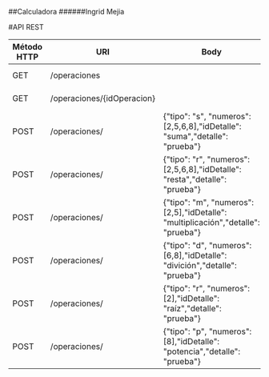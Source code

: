 
##Calculadora
######Ingrid Mejia

#API REST 

| Método HTTP | URI	 | Body | Respuesta | Descripción |
| ------------- | ------------- | ------------- | ------------- | ------------- |
| GET | /operaciones  |  |  200,400,404,500  |Consultar operaciones  |
| GET | /operaciones/{idOperacion}  |  |  200,400,404,500  |Consulta una operación  |
| POST | /operaciones/  |{"tipo": "s", "numeros": [2,5,6,8],"idDetalle": "suma","detalle": "prueba"}|  201,400,404,500  |Crea una operación suma  |
| POST | /operaciones/  |{"tipo": "r", "numeros": [2,5,6,8],"idDetalle": "resta","detalle": "prueba"}|  201,400,404,500  |Crea una operación resta  |
| POST | /operaciones/  |{"tipo": "m", "numeros": [2,5],"idDetalle": "multiplicación","detalle": "prueba"}|  201,400,404,500  |Crea una operación multiplicación  |
| POST | /operaciones/  |{"tipo": "d", "numeros": [6,8],"idDetalle": "divición","detalle": "prueba"}|  201,400,404,500  |Crea una operación divición  |
| POST | /operaciones/  |{"tipo": "r", "numeros": [2],"idDetalle": "raíz","detalle": "prueba"}|  201,400,404,500  |Crea una operación raíz  |
| POST | /operaciones/  |{"tipo": "p", "numeros": [8],"idDetalle": "potencia","detalle": "prueba"}|  201,400,404,500  |Crea una operación potencia |
